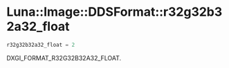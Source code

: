 # Luna::Image::DDSFormat::r32g32b32a32_float

```c++
r32g32b32a32_float = 2
```

DXGI_FORMAT_R32G32B32A32_FLOAT. 

